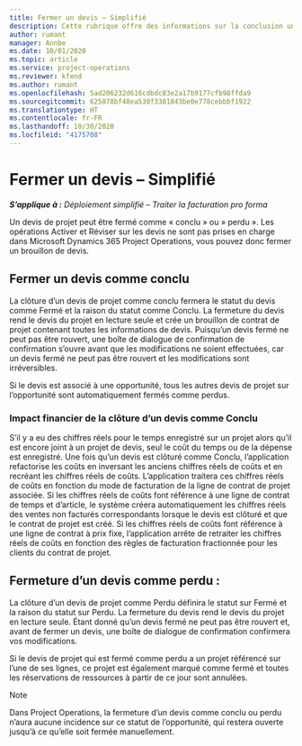 ```yaml
---
title: Fermer un devis – Simplifié
description: Cette rubrique offre des informations sur la conclusion un devis dans Project Operations.
author: rumant
manager: Annbe
ms.date: 10/01/2020
ms.topic: article
ms.service: project-operations
ms.reviewer: kfend
ms.author: rumant
ms.openlocfilehash: 5ad206232d616cdbdc83e2a17b9177cfb98ffda9
ms.sourcegitcommit: 625878bf48ea530f3381843be0e778cebbbf1922
ms.translationtype: HT
ms.contentlocale: fr-FR
ms.lasthandoff: 10/30/2020
ms.locfileid: "4175708"
---
```

# <a name="close-a-quote---lite"></a>Fermer un devis – Simplifié

_**S’applique à :** Déploiement simplifié – Traiter la facturation pro forma_

Un devis de projet peut être fermé comme « conclu » ou » perdu ». Les opérations Activer et Réviser sur les devis ne sont pas prises en charge dans Microsoft Dynamics 365 Project Operations, vous pouvez donc fermer un brouillon de devis.

## <a name="close-a-quote-as-won"></a>Fermer un devis comme conclu

La clôture d’un devis de projet comme conclu fermera le statut du devis comme Fermé et la raison du statut comme Conclu. La fermeture du devis rend le devis du projet en lecture seule et crée un brouillon de contrat de projet contenant toutes les informations de devis. Puisqu’un devis fermé ne peut pas être rouvert, une boîte de dialogue de confirmation de confirmation s’ouvre avant que les modifications ne soient effectuées, car un devis fermé ne peut pas être rouvert et les modifications sont irréversibles.

Si le devis est associé à une opportunité, tous les autres devis de projet sur l’opportunité sont automatiquement fermés comme perdus.

### <a name="financial-impact-of-closing-a-quote-as-won"></a>Impact financier de la clôture d’un devis comme Conclu

S’il y a eu des chiffres réels pour le temps enregistré sur un projet alors qu’il est encore joint à un projet de devis, seul le coût du temps ou de la dépense est enregistré. Une fois qu’un devis est clôturé comme Conclu, l’application refactorise les coûts en inversant les anciens chiffres réels de coûts et en recréant les chiffres réels de coûts. L’application traitera ces chiffres réels de coûts en fonction du mode de facturation de la ligne de contrat de projet associée. Si les chiffres réels de coûts font référence à une ligne de contrat de temps et d’article, le système créera automatiquement les chiffres réels des ventes non facturés correspondants lorsque le devis est clôturé et que le contrat de projet est créé. Si les chiffres réels de coûts font référence à une ligne de contrat à prix fixe, l’application arrête de retraiter les chiffres réels de coûts en fonction des règles de facturation fractionnée pour les clients du contrat de projet.

## <a name="closing-a-quote-as-lost"></a>Fermeture d’un devis comme perdu :

La clôture d’un devis de projet comme Perdu définira le statut sur Fermé et la raison du statut sur Perdu. La fermeture du devis rend le devis du projet en lecture seule. Étant donné qu’un devis fermé ne peut pas être rouvert et, avant de fermer un devis, une boîte de dialogue de confirmation confirmera vos modifications.

Si le devis de projet qui est fermé comme perdu a un projet référencé sur l’une de ses lignes, ce projet est également marqué comme fermé et toutes les réservations de ressources à partir de ce jour sont annulées.

> [!NOTE]
> Dans Project Operations, la fermeture d’un devis comme conclu ou perdu n’aura aucune incidence sur ce statut de l’opportunité, qui restera ouverte jusqu’à ce qu’elle soit fermée manuellement.
